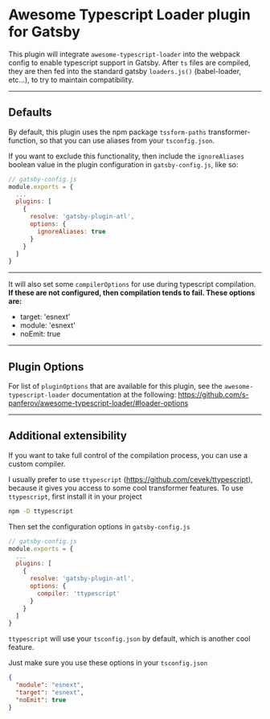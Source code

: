 # Awesome Typescript Loader plugin for Gatsby

This plugin will integrate `awesome-typescript-loader` into the webpack config
to enable typescript support in Gatsby.  After `ts` files are compiled, they are
then fed into the standard gatsby `loaders.js()` (babel-loader, etc...), to try
to maintain compatibility.

---

## Defaults

By default, this plugin uses the npm package `tssform-paths` transformer-
function, so that you can use aliases from your `tsconfig.json`.

If you want to exclude this functionality, then include the `ignoreAliases` boolean
value in the plugin configuration in `gatsby-config.js`, like so:

```js
// gatsby-config.js
module.exports = {
  ...
  plugins: [
    {
      resolve: 'gatsby-plugin-atl',
      options: {
        ignoreAliases: true
      }
    }
  ]
}
```

---

It will also set some `compilerOptions` for use during typescript compilation.
__**If these are not configured, then compilation tends to fail.  These options are:**__

* target: 'esnext'
* module: 'esnext'
* noEmit: true

---

## Plugin Options

For list of `pluginOptions` that are available for this plugin, see the
`awesome-typescript-loader` documentation at the following:
<https://github.com/s-panferov/awesome-typescript-loader/#loader-options>

---

## Additional extensibility

If you want to take full control of the compilation process, you can use a custom compiler.

I usually prefer to use `ttypescript` (<https://github.com/cevek/ttypescript>), because it gives you access to some cool transformer features.
To use `ttypescript`, first install it in your project

```sh
npm -D ttypescript
```

Then set the configuration options in `gatsby-config.js`

```js
// gatsby-config.js
module.exports = {
  ...
  plugins: [
    {
      resolve: 'gatsby-plugin-atl',
      options: {
        compiler: 'ttypescript'
      }
    }
  ]
}
```

`ttypescript` will use your `tsconfig.json` by default, which is another cool feature.

Just make sure you use these options in your `tsconfig.json`

```json
{
  "module": "esnext",
  "target": "esnext",
  "noEmit": true
}
```
